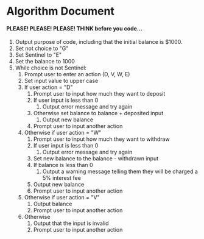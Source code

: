 # Algorithm Document
#### PLEASE! PLEASE! PLEASE! THINK before you code...
1. Output purpose of code, including that the initial balance is $1000.
2. Set not choice to "G"
3. Set Sentinel to "E"
3. Set the balance to 1000
6. While choice is not Sentinel:
   1. Prompt user to enter an action (D, V, W, E)
   2. Set input value to upper case
   3. If user action = "D"
      1. Prompt user to input how much they want to deposit 
      2. If user input is less than 0
           1. Output error message and try again
      3. Otherwise set balance to balance + deposited input
         1. Output new balance
      4. Prompt user to input another action
   7. Otherwise if user action = "W"
       1. Prompt user to input how much they want to withdraw
       2. If user input is less than 0
           1. Output error message and try again
      2. Set new balance to the balance - withdrawn input
      3. If balance is less than 0 
           1. Output a warning message telling them they will be charged a 5% interest fee
      4. Output new balance
      5. Prompt user to input another action
   8. Otherwise if user action = "V"
       1. Output balance
       2. Prompt user to input another action
   9. Otherwise 
      1. Output that the input is invalid
      2. Prompt user to input another action